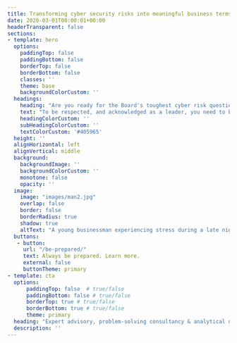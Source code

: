 ```yaml
---
title: Transforming cyber security risks into meaningful business terms. 
date: 2020-03-01T00:00:01+00:00
headerTransparent: false
sections:
- template: hero
  options:
    paddingTop: false
    paddingBottom: false
    borderTop: false
    borderBottom: false
    classes: ''
    theme: base
    backgroundColorCustom: ''
  headings:
    heading: "Are you ready for the Board's toughest cyber risk questions?"
    text: "To be respected, and acknowledged as a leader, you need to be truly prepared and anticipate the cyber risk questions you don't want to answer."
    headingColorCustom: ''
    subHeadingColorCustom: ''
    textColorCustom: '#405965'
  height: ''
  alignHorizontal: left
  alignVertical: middle
  background:
    backgroundImage: '' 
    backgroundColorCustom: ''
    monotone: false
    opacity: ''
  image:
    image: "images/man2.jpg"
    overlap: false
    border: false
    borderRadius: true
    shadow: true
    altText: "A young businessman experiencing stress during a late night at work"
  buttons:
   - button:
     url: "/be-prepared/"
     text: Always be prepared. Learn more.
     external: false 
     buttonTheme: primary
- template: cta
  options:
      paddingTop: false  # true/false
      paddingBottom: false # true/false
      borderTop: true # true/false
      borderBottom: true # true/false
      theme: primary
  heading: "Expert advisory, problem-solving consultancy & analytical decision support to transform cyber security risks into meaningful business terms."
  description: ''
---
```

